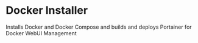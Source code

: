 # Docker Installer

Installs Docker and Docker Compose and builds and deploys Portainer for Docker WebUI Management
